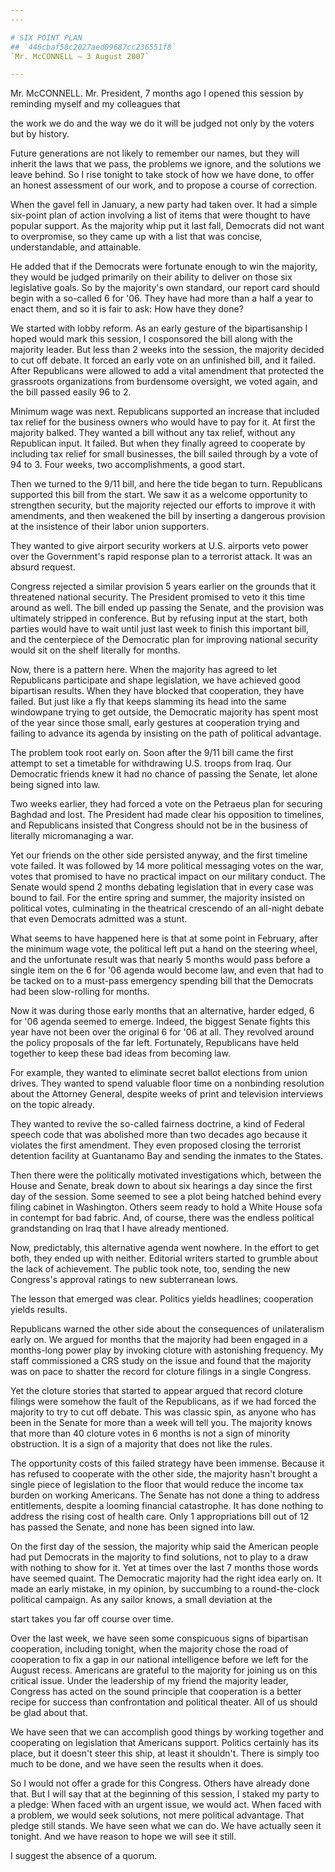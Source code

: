 ```yaml
---
---

# SIX POINT PLAN
## `446cbaf58c2027aed09687cc236551f8`
`Mr. McCONNELL — 3 August 2007`

---
```



Mr. McCONNELL. Mr. President, 7 months ago I opened this session by 
reminding myself and my colleagues that


the work we do and the way we do it will be judged not only by the 
voters but by history.

Future generations are not likely to remember our names, but they 
will inherit the laws that we pass, the problems we ignore, and the 
solutions we leave behind. So I rise tonight to take stock of how we 
have done, to offer an honest assessment of our work, and to propose a 
course of correction.

When the gavel fell in January, a new party had taken over. It had a 
simple six-point plan of action involving a list of items that were 
thought to have popular support. As the majority whip put it last fall, 
Democrats did not want to overpromise, so they came up with a list that 
was concise, understandable, and attainable.

He added that if the Democrats were fortunate enough to win the 
majority, they would be judged primarily on their ability to deliver on 
those six legislative goals. So by the majority's own standard, our 
report card should begin with a so-called 6 for '06. They have had more 
than a half a year to enact them, and so it is fair to ask: How have 
they done?

We started with lobby reform. As an early gesture of the 
bipartisanship I hoped would mark this session, I cosponsored the bill 
along with the majority leader. But less than 2 weeks into the session, 
the majority decided to cut off debate. It forced an early vote on an 
unfinished bill, and it failed. After Republicans were allowed to add a 
vital amendment that protected the grassroots organizations from 
burdensome oversight, we voted again, and the bill passed easily 96 to 
2.

Minimum wage was next. Republicans supported an increase that 
included tax relief for the business owners who would have to pay for 
it. At first the majority balked. They wanted a bill without any tax 
relief, without any Republican input. It failed. But when they finally 
agreed to cooperate by including tax relief for small businesses, the 
bill sailed through by a vote of 94 to 3. Four weeks, two 
accomplishments, a good start.

Then we turned to the 9/11 bill, and here the tide began to turn. 
Republicans supported this bill from the start. We saw it as a welcome 
opportunity to strengthen security, but the majority rejected our 
efforts to improve it with amendments, and then weakened the bill by 
inserting a dangerous provision at the insistence of their labor union 
supporters.

They wanted to give airport security workers at U.S. airports veto 
power over the Government's rapid response plan to a terrorist attack. 
It was an absurd request.

Congress rejected a similar provision 5 years earlier on the grounds 
that it threatened national security. The President promised to veto it 
this time around as well. The bill ended up passing the Senate, and the 
provision was ultimately stripped in conference. But by refusing input 
at the start, both parties would have to wait until just last week to 
finish this important bill, and the centerpiece of the Democratic plan 
for improving national security would sit on the shelf literally for 
months.

Now, there is a pattern here. When the majority has agreed to let 
Republicans participate and shape legislation, we have achieved good 
bipartisan results. When they have blocked that cooperation, they have 
failed. But just like a fly that keeps slamming its head into the same 
windowpane trying to get outside, the Democratic majority has spent 
most of the year since those small, early gestures at cooperation 
trying and failing to advance its agenda by insisting on the path of 
political advantage.

The problem took root early on. Soon after the 9/11 bill came the 
first attempt to set a timetable for withdrawing U.S. troops from Iraq. 
Our Democratic friends knew it had no chance of passing the Senate, let 
alone being signed into law.

Two weeks earlier, they had forced a vote on the Petraeus plan for 
securing Baghdad and lost. The President had made clear his opposition 
to timelines, and Republicans insisted that Congress should not be in 
the business of literally micromanaging a war.

Yet our friends on the other side persisted anyway, and the first 
timeline vote failed. It was followed by 14 more political messaging 
votes on the war, votes that promised to have no practical impact on 
our military conduct. The Senate would spend 2 months debating 
legislation that in every case was bound to fail. For the entire spring 
and summer, the majority insisted on political votes, culminating in 
the theatrical crescendo of an all-night debate that even Democrats 
admitted was a stunt.

What seems to have happened here is that at some point in February, 
after the minimum wage vote, the political left put a hand on the 
steering wheel, and the unfortunate result was that nearly 5 months 
would pass before a single item on the 6 for '06 agenda would become 
law, and even that had to be tacked on to a must-pass emergency 
spending bill that the Democrats had been slow-rolling for months.


Now it was during those early months that an alternative, harder 
edged, 6 for '06 agenda seemed to emerge. Indeed, the biggest Senate 
fights this year have not been over the original 6 for '06 at all. They 
revolved around the policy proposals of the far left. Fortunately, 
Republicans have held together to keep these bad ideas from becoming 
law.

For example, they wanted to eliminate secret ballot elections from 
union drives. They wanted to spend valuable floor time on a nonbinding 
resolution about the Attorney General, despite weeks of print and 
television interviews on the topic already.

They wanted to revive the so-called fairness doctrine, a kind of 
Federal speech code that was abolished more than two decades ago 
because it violates the first amendment. They even proposed closing the 
terrorist detention facility at Guantanamo Bay and sending the inmates 
to the States.

Then there were the politically motivated investigations which, 
between the House and Senate, break down to about six hearings a day 
since the first day of the session. Some seemed to see a plot being 
hatched behind every filing cabinet in Washington. Others seem ready to 
hold a White House sofa in contempt for bad fabric. And, of course, 
there was the endless political grandstanding on Iraq that I have 
already mentioned.

Now, predictably, this alternative agenda went nowhere. In the effort 
to get both, they ended up with neither. Editorial writers started to 
grumble about the lack of achievement. The public took note, too, 
sending the new Congress's approval ratings to new subterranean lows.

The lesson that emerged was clear. Politics yields headlines; 
cooperation yields results.

Republicans warned the other side about the consequences of 
unilateralism early on. We argued for months that the majority had been 
engaged in a months-long power play by invoking cloture with 
astonishing frequency. My staff commissioned a CRS study on the issue 
and found that the majority was on pace to shatter the record for 
cloture filings in a single Congress.

Yet the cloture stories that started to appear argued that record 
cloture filings were somehow the fault of the Republicans, as if we had 
forced the majority to try to cut off debate. This was classic spin, as 
anyone who has been in the Senate for more than a week will tell you. 
The majority knows that more than 40 cloture votes in 6 months is not a 
sign of minority obstruction. It is a sign of a majority that does not 
like the rules.

The opportunity costs of this failed strategy have been immense. 
Because it has refused to cooperate with the other side, the majority 
hasn't brought a single piece of legislation to the floor that would 
reduce the income tax burden on working Americans. The Senate has not 
done a thing to address entitlements, despite a looming financial 
catastrophe. It has done nothing to address the rising cost of health 
care. Only 1 appropriations bill out of 12 has passed the Senate, and 
none has been signed into law.

On the first day of the session, the majority whip said the American 
people had put Democrats in the majority to find solutions, not to play 
to a draw with nothing to show for it. Yet at times over the last 7 
months those words have seemed quaint. The Democratic majority had the 
right idea early on. It made an early mistake, in my opinion, by 
succumbing to a round-the-clock political campaign. As any sailor 
knows, a small deviation at the


start takes you far off course over time.


Over the last week, we have seen some conspicuous signs of bipartisan 
cooperation, including tonight, when the majority chose the road of 
cooperation to fix a gap in our national intelligence before we left 
for the August recess. Americans are grateful to the majority for 
joining us on this critical issue. Under the leadership of my friend 
the majority leader, Congress has acted on the sound principle that 
cooperation is a better recipe for success than confrontation and 
political theater. All of us should be glad about that.

We have seen that we can accomplish good things by working together 
and cooperating on legislation that Americans support. Politics 
certainly has its place, but it doesn't steer this ship, at least it 
shouldn't. There is simply too much to be done, and we have seen the 
results when it does.

So I would not offer a grade for this Congress. Others have already 
done that. But I will say that at the beginning of this session, I 
staked my party to a pledge: When faced with an urgent issue, we would 
act. When faced with a problem, we would seek solutions, not mere 
political advantage. That pledge still stands. We have seen what we can 
do. We have actually seen it tonight. And we have reason to hope we 
will see it still.

I suggest the absence of a quorum.